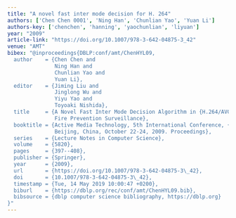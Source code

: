```yaml
---
title: "A novel fast inter mode decision for H. 264"
authors: ['Chen Chen 0001', 'Ning Han', 'Chunlian Yao', 'Yuan Li']
authors-key: ['chenchen', 'hanning', 'yaochunlian', 'liyuan']
year: "2009"
article-link: "https://doi.org/10.1007/978-3-642-04875-3_42"
venue: "AMT"
bibex: "@inproceedings{DBLP:conf/amt/ChenHYL09,
  author    = {Chen Chen and
               Ning Han and
               Chunlian Yao and
               Yuan Li},
  editor    = {Jiming Liu and
               Jinglong Wu and
               Yiyu Yao and
               Toyoaki Nishida},
  title     = {A Novel Fast Inter Mode Decision Algorithm in {H.264/AVC} for Forest
               Fire Prevention Surveillance},
  booktitle = {Active Media Technology, 5th International Conference, {AMT} 2009,
               Beijing, China, October 22-24, 2009. Proceedings},
  series    = {Lecture Notes in Computer Science},
  volume    = {5820},
  pages     = {397--408},
  publisher = {Springer},
  year      = {2009},
  url       = {https://doi.org/10.1007/978-3-642-04875-3\_42},
  doi       = {10.1007/978-3-642-04875-3\_42},
  timestamp = {Tue, 14 May 2019 10:00:47 +0200},
  biburl    = {https://dblp.org/rec/conf/amt/ChenHYL09.bib},
  bibsource = {dblp computer science bibliography, https://dblp.org}
}"
---
```

